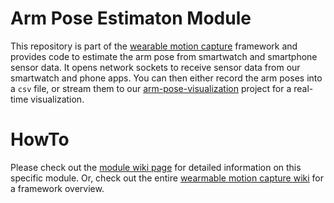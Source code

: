 # Arm Pose Estimaton Module

This repository is part of the [wearable motion capture](https://github.com/wearable-motion-capture) framework and 
provides code to estimate the arm pose from smartwatch and smartphone sensor data. It opens network sockets to receive 
sensor data from our smartwatch and phone apps. You can then either record the arm poses into a `csv` file, or stream them to our [arm-pose-visualization](https://github.com/wearable-motion-capture/arm-pose-visualization) project for a real-time visualization.

# HowTo

Please check out the [module wiki page](https://github.com/wearable-motion-capture/.github/wiki/3.-Arm-Pose-Estimation) for detailed information on this specific module. Or, check out the entire [wearmable motion capture wiki](https://github.com/wearable-motion-capture/.github/wiki) for a framework overview.
